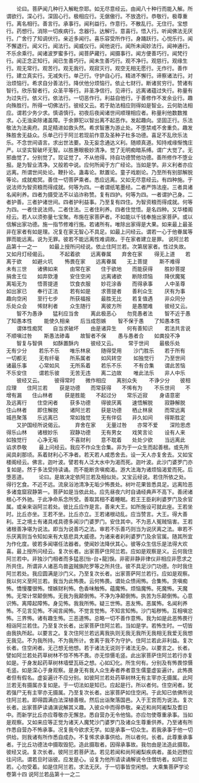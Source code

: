 <!-- { "loadSidebar": true } -->
　　论曰。菩萨闻几种行入解毗奈耶。如无尽意经云。由闻八十种行而能入解。所谓欲行。深心行。深固心行。极相应行。无倨傲行。不放逸行。恭敬行。极尊重行。离名相行。善言行。承事行。闻利益行。作意行。不散乱行。无住行。宝想行。药想行。消除一切疾病行。念器行。达解行。意喜行。悟入行。听闻佛法无厌行。广舍行了知调伏行。亲近多闻行。喜乐容受所作行。身踊跃行。心悦乐行。闻不懈退行。闻义行。闻法行。闻威仪行。闻他说行。闻所未闻妙法行。闻神通行。不乐余乘行。闻诸波罗蜜多行。闻菩萨藏行。闻摄事行。闻方便善巧行。闻梵行行。闻正念正知行。闻已生善巧行。闻未生善巧行。观不净行。观慈行。观缘生行。观无常行。观苦行。观无我行。观寂灭行。观空无相无愿行。无作行。善作行。建立真实行。无减失行。单己行。守护自心行。精进不懈行。谛察诸法行。对治烦恼行。希求自分善法行。降伏他分烦恼行。依止七财行。断诸贫穷行。赞诸有智行。欣乐智者行。众圣平等行。非圣净信行。见谛行。远离诸蕴过失行。称量有为过失行。依义行。依法行。一切恶作行。利益自他行。于善修作不发余业行。趣向殊胜行。所得一切佛法行。彼经又云。若于助法相应则得如是智业。云何助法相应。谓若少务少求。慎语慎行。初夜后夜闻诸世间顺理相应者。称量利他数数推求。心无浊染除诸盖障。于余罪犯以智出离不起恶作。发起趣向。坚固正行。乐法敬法为法奥府。具足精进如救头然。希求智惠为游止处。不堕禁戒不舍重负。趣发殊胜舍无益众。乐单己行于阿兰若现前作意及圣种子杜多功德。喜足不乱欣乐法乐。不念世间语言。求出世法要。及无妄念通达义利。随顺真道。知持戒缘惭愧庄严。以坚实智破坏无智。以胜惠眼极妙清净。觉了无明痴暗系缚。谓广大觉了。无邪曲觉了。分别觉了。现证觉了。不从他得。持自功德赞他功德。善所修作不堕业报。是为智业清净。又般若中说。应何所闻于方广经论。当如是学。非义利者亦应远离。所谓世间处论。鞭扑论。蛊毒论。默置论。童子戏剧论。乃至所有别部解脱等论。成就痴冥。善住一切菩萨乘者。悉应远离。又如无尽意经云。有四种施。于说法师为智资粮而得成就。何等为四。一者谓纸笔墨经。二者严饰法座。三者具诸名闻利养。四者为摄受法不以谄诈称赞。复有四护。何等为四。一者谓护己身。二者护善。三者护诸世间。四者护利益事。乃至复有四住。为智资粮而得成就。何等为四。一者住说法师。二者住法。三者住利养。四者住觉悟。是名四种。又华楼阁经云。若人以须弥量七宝聚。布施在家菩萨者。不如能以千钱奉施出家菩萨。或以信解出家功德。施一指节修难行施。若诸所有。唯除出家得是大果。如来最上最圣非在家者有如是理。况复在家无智心不具足。如最上问经云。谓若一心于他眷属等罪而能远离。说为无罪。彼若不能远离性难调故。于在家者建立是罪。
说阿兰若品第十一之一
　　如最上授所问经说。依止住阿兰若。次第居家者。性过失故。又如月灯经偈云。
　　不起着欲　　远离眷属　　弃舍在家
　　得无上道　　若离于欲　　如避火坑
　　怖畏在家　　远离眷属　　无上菩提
　　斯不难得　　未有三世　　诸佛如来
　　由常在家　　住于欲地　　而能获得
　　胜妙菩提　　捐舍王位　　如弃欬涶
　　安住空闲　　远离诸欲　　断除烦恼
　　降伏魔冤　　离垢无为　　悟菩提道
　　饮食衣服　　妙花涂香　　而得承事
　　人中圣尊　　如出家已　　奉行正法
　　若有如是　　求菩提者　　善利众生
　　厌有为事　　趣向空闲　　至行七步
　　所获福报　　最胜无比　　若复值遇
　　非众同分　　乐处众会　　悕财利者
　　众生随行　　离彼方所　　是愚闇难
　　彼经又云。
　　智不为愚诤　　猛利应当舍
　　离此极恶心　　勿竞愚者法
　　智不近于愚　　了知愚本性
　　能使久相亲　　后当成怨嫉
　　智不保于愚　　了知愚本性
　　谓体性痴冥　　自当求破坏
　　由是诸异生　　何有善知识
　　若法共言说　　不顺嗔过咎
　　斯愚法碜毒　　故智者不保
　　愚与愚者合　　如粪投不净
　　智复与智俱　　如酥置酥内
　　彼经又云。
　　常于世间　　最极乐处　　无有少分
　　若乐不乐　　唯乐林泉　　随得受用
　　沙门胜乐　　若于所有　　一切都无
　　无有纤毫　　所系属者　　如风转空
　　如独觉行　　乃至世间　　诸最乐事
　　心常如风　　无所系着　　若乐不乐
　　不有合集　　谓此苦恼　　不乐安住
　　谓若乐彼　　无苦无违　　离二边故
　　唯此法乐　　非人中乐
　　彼经又云。
　　彼得常时　　微作相应　　离别众失
　　不诤少分　　彼相应理　　住阿兰若
　　获是功德　　而常获得　　不悕有为
　　不乐世间　　不增有漏　　住山林者
　　获是胜能　　不起过分　　常乐近寂
　　身语意密　　及远离行　　住空闲者
　　获多功德　　得彼厌离　　速悟解脱
　　寂静解脱　　住山林者　　即住解脱
　　诸阿兰若　　获是功德　　栖止林泉
　　而常远离　　城邑聚落　　乐远离已
　　常如独觉　　无有伴侣　　非久如间
　　得斯胜定
　　又护国经所说偈云。
　　弃舍在家　　无量过咎　　亦常不爱
　　深险思虑　　得乐山林　　诸根妙乐
　　寂静功德　　无有男女　　戏笑言论
　　设有人来　　如独觉行　　心净无垢
　　不喜财利　　意不耽着　　处处少欲
　　当远离此　　谄求恭敬
　　最上问经云。我应不作众生合集。非为于一众生而起善根。或先所闻具刹那顷。系着财利心不净者。若天若人咸悉舍去。设一天人亦复舍去。又如宝楼阁经云。佛言。迦叶波。譬若有人泛大水中为渴而死。迦叶波。此沙门婆罗门亦复如是。然于多法受持读诵。而不能断贪嗔痴渴。游大法海为诸烦恼渴爱而死。后堕恶道。
　　论曰。是故决定依阿兰若及相似处。又宝云经说。若住所依之处。得行乞食。不近不远。流泉浴池清净无垢少怖畏处。树叶花果皆悉具足。远离险恶多诸龛窟寂静第一。菩萨如是当依此处。应先昼夜六时自诵经典声不高下。善闭诸根心不外驰。于此净命系念所受。善取其相不着睡眠。若王王臣刹利婆罗门及余官属。或亲来诣阿兰若处。彼比丘应作是言。善来大王。如所施设可就此座。王若坐时。比丘亦坐。王若不坐。比丘亦立。王若诸根动乱。应当赞言。大王。得大善利。王之境土有诸具戒具德多闻沙门婆罗门。安住其中。不为恶人冤贼恼害。王若诸根善净堪为说法。即当为说善巧之法。审若不乐善巧则当为说厌离之法。审若不乐厌离则当令知如来有大慈悲具大威德。为诸来者刹利婆罗门及余官属。随其所宜为作化度。彼若多闻堪任法器者。使闻妙法降伏其心。彼等众生信乐是法得大欢喜。最上授所问经云。复次长者。出家菩萨住阿兰若。应如是观察是义。云何我住阿兰若中。非独沙门相者而多猛恶[怡-台+龍]悷。非密非静非律仪非相应非愿求之所共住。所谓非人诸恶鸟兽盗贼旃陀罗等之所共住。彼不具足沙门功德。尔时我住阿兰若处。我应圆满是沙门义。乃至复次长者。出家菩萨阿兰若行。应如是观察。我以何义至阿兰若。我当为此怖畏。云何怖畏。谓处众愦闹怖。合集怖。贪嗔痴怖。憍慢覆很怖。悭嫉财利怖。色香味触怖。蕴魔怖。烦恼魔怖。死魔怖。天魔怖。无常计常颠倒怖。无我为我颠倒怖。不净为净颠倒怖。执苦为乐颠倒怖。心意识怖。离障起障怖。身见怖。我我所怖。疑三世怖。恶友怖。恶属怖。名闻利养怖。不见言见怖。不闻言闻怖。不觉言觉怖。不知言知怖。沙门垢秽怖。互相嗔忿怖。三界怖。诸有趣生怖。三恶道怖。总略一切不善作意怖。我为如是此恶怖畏行相诣阿兰若住。乃至复次长者。出家菩萨住阿兰若。当如是学。若怖生时。一切皆由我执所起。以要言之。复次住阿兰若远离我执则无我无我所无我相无我爱无我想无我见。不为我所持。不为我所计。舍离于我不为守护。住阿兰若此非利益。复次长者。住空闲者。无己想无他想。若于诸法无说则于诸法无杂。以要言之。长者。譬如阿兰若处药草树林不惊不怖不畏。亦无惊慑毛竖。此出家菩萨住阿兰若行亦复如是。于身发起药草树林墙壁瓦砾之想。心如幻化。所生何有。分别及有怖畏惊慑毛竖。如是深心于身观察。是身无有我人众生寿者养者意生儒童虚妄遍计。此怖畏者但有假名。虚妄遍计不应分别。如彼阿兰若处药草树林无有主宰亦无摄属。此阿兰若无有摄属亦复如是。于一切法如是知已。应起是行。所以者何。住空闲者。犹若强尸无有主宰亦无摄属。乃至复次长者。出家菩萨如住空闲。于此知已依佛所说住阿兰若。即得圆满白法深植善根。然后出诣聚落国邑。入于王宫而为说法。复次长者。出家菩萨读诵演说解其义趣。入彼众中而得恭敬。亲近和尚阿阇梨及耆旧中。而新学比丘亦应尊敬亦无懈怠。悉自营办无令他恼。亦应勿使尊重承事。当如是观察。又如来应等正觉为诸天人魔梵沙门婆罗门及诸众生尊重供养。乃至诸有所作悉自营办不怖承事。况复我今欲求无学。如是承事一切众生。若我承事于他一切供给。则我诸有所作悉自成办。不复悕求承事供给。所以者何。长者。此尊重承事者。于比丘功德法中摄取毁犯。造此摄取者。因得承事故。我勿由是法造此摄取。彼经又说。复次长者。彼阿兰若菩萨法。若见若闻和尚阿阇梨疾病者。虽处迥野应往问讯。谓若旦时诣彼。应发是心。设复为他所请读诵解说令住僧坊者。如阿兰若。心勿受着。如是住阿兰若。求法无厌。于一切事皆空闲想。
大乘集菩萨学论卷第十四
说阿兰若品第十一之二
